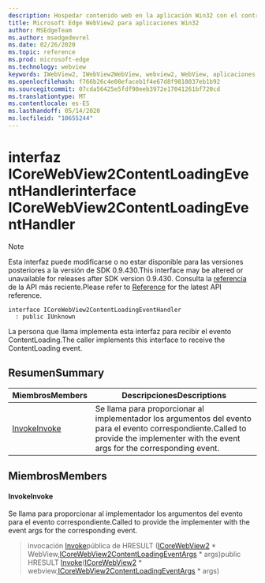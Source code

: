 ```yaml
---
description: Hospedar contenido web en la aplicación Win32 con el control Microsoft Edge WebView2
title: Microsoft Edge WebView2 para aplicaciones Win32
author: MSEdgeTeam
ms.author: msedgedevrel
ms.date: 02/26/2020
ms.topic: reference
ms.prod: microsoft-edge
ms.technology: webview
keywords: IWebView2, IWebView2WebView, webview2, WebView, aplicaciones Win32, Win32, Edge, ICoreWebView2, ICoreWebView2Host, control de explorador, HTML Edge
ms.openlocfilehash: f766b26c4e08efaceb1f4e67d8f9818037eb1b92
ms.sourcegitcommit: 07cda56425e5fdf90eeb3972e17041261bf720cd
ms.translationtype: MT
ms.contentlocale: es-ES
ms.lasthandoff: 05/14/2020
ms.locfileid: "10655244"
---
```

# <span data-ttu-id="8d1d5-104">interfaz ICoreWebView2ContentLoadingEventHandler</span><span class="sxs-lookup"><span data-stu-id="8d1d5-104">interface ICoreWebView2ContentLoadingEventHandler</span></span> 

> [!NOTE]
> <span data-ttu-id="8d1d5-105">Esta interfaz puede modificarse o no estar disponible para las versiones posteriores a la versión de SDK 0.9.430.</span><span class="sxs-lookup"><span data-stu-id="8d1d5-105">This interface may be altered or unavailable for releases after SDK version 0.9.430.</span></span> <span data-ttu-id="8d1d5-106">Consulta la [referencia](../../../webview2-api-reference.md) de la API más reciente.</span><span class="sxs-lookup"><span data-stu-id="8d1d5-106">Please refer to [Reference](../../../webview2-api-reference.md) for the latest API reference.</span></span>

```
interface ICoreWebView2ContentLoadingEventHandler
  : public IUnknown
```

<span data-ttu-id="8d1d5-107">La persona que llama implementa esta interfaz para recibir el evento ContentLoading.</span><span class="sxs-lookup"><span data-stu-id="8d1d5-107">The caller implements this interface to receive the ContentLoading event.</span></span>

## <span data-ttu-id="8d1d5-108">Resumen</span><span class="sxs-lookup"><span data-stu-id="8d1d5-108">Summary</span></span>

 <span data-ttu-id="8d1d5-109">Miembros</span><span class="sxs-lookup"><span data-stu-id="8d1d5-109">Members</span></span>                        | <span data-ttu-id="8d1d5-110">Descripciones</span><span class="sxs-lookup"><span data-stu-id="8d1d5-110">Descriptions</span></span>
--------------------------------|---------------------------------------------
[<span data-ttu-id="8d1d5-111">Invoke</span><span class="sxs-lookup"><span data-stu-id="8d1d5-111">Invoke</span></span>](#invoke) | <span data-ttu-id="8d1d5-112">Se llama para proporcionar al implementador los argumentos del evento para el evento correspondiente.</span><span class="sxs-lookup"><span data-stu-id="8d1d5-112">Called to provide the implementer with the event args for the corresponding event.</span></span>

## <span data-ttu-id="8d1d5-113">Miembros</span><span class="sxs-lookup"><span data-stu-id="8d1d5-113">Members</span></span>

#### <span data-ttu-id="8d1d5-114">Invoke</span><span class="sxs-lookup"><span data-stu-id="8d1d5-114">Invoke</span></span> 

<span data-ttu-id="8d1d5-115">Se llama para proporcionar al implementador los argumentos del evento para el evento correspondiente.</span><span class="sxs-lookup"><span data-stu-id="8d1d5-115">Called to provide the implementer with the event args for the corresponding event.</span></span>

> <span data-ttu-id="8d1d5-116">invocación [Invoke](#invoke)pública de HRESULT ([ICoreWebView2](ICoreWebView2.md) \* WebView,[ICoreWebView2ContentLoadingEventArgs](ICoreWebView2ContentLoadingEventArgs.md) \* args)</span><span class="sxs-lookup"><span data-stu-id="8d1d5-116">public HRESULT [Invoke](#invoke)([ICoreWebView2](ICoreWebView2.md) \* webview,[ICoreWebView2ContentLoadingEventArgs](ICoreWebView2ContentLoadingEventArgs.md) \* args)</span></span>

